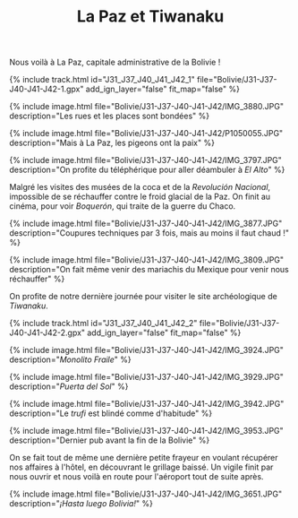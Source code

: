﻿---
title: "La Paz et Tiwanaku"
permalink: /Bolivie/J31-J37-J40-J41-J42/
sidebar:
  nav: "bolivie"
enable_tracks: true
---

Nous voilà à La Paz, capitale administrative de la Bolivie !

{% include track.html id="J31_J37_J40_J41_J42_1" file="Bolivie/J31-J37-J40-J41-J42-1.gpx" add_ign_layer="false" fit_map="false" %}

{% include image.html file="Bolivie/J31-J37-J40-J41-J42/IMG_3880.JPG" description="Les rues et les places sont bondées" %}

{% include image.html file="Bolivie/J31-J37-J40-J41-J42/P1050055.JPG" description="Mais à La Paz, les pigeons ont la paix" %}

{% include image.html file="Bolivie/J31-J37-J40-J41-J42/IMG_3797.JPG" description="On profite du téléphérique pour aller déambuler à *El Alto*" %}

Malgré les visites des musées de la coca et de la *Revolución Nacional*, impossible de se réchauffer contre le froid glacial de la Paz. On finit au cinéma, pour voir *Boquerón*, qui traite de la guerre du Chaco.

{% include image.html file="Bolivie/J31-J37-J40-J41-J42/IMG_3877.JPG" description="Coupures techniques par 3 fois, mais au moins il faut chaud !" %}

{% include image.html file="Bolivie/J31-J37-J40-J41-J42/IMG_3809.JPG" description="On fait même venir des mariachis du Mexique pour venir nous réchauffer" %}

On profite de notre dernière journée pour visiter le site archéologique de *Tiwanaku*.

{% include track.html id="J31_J37_J40_J41_J42_2" file="Bolivie/J31-J37-J40-J41-J42-2.gpx" add_ign_layer="false" fit_map="false" %}

{% include image.html file="Bolivie/J31-J37-J40-J41-J42/IMG_3924.JPG" description="*Monolito Fraile*" %}

{% include image.html file="Bolivie/J31-J37-J40-J41-J42/IMG_3929.JPG" description="*Puerta del Sol*" %}

{% include image.html file="Bolivie/J31-J37-J40-J41-J42/IMG_3942.JPG" description="Le *trufi* est blindé comme d'habitude" %}

{% include image.html file="Bolivie/J31-J37-J40-J41-J42/IMG_3953.JPG" description="Dernier pub avant la fin de la Bolivie" %}

On se fait tout de même une dernière petite frayeur en voulant récupérer nos affaires à l'hôtel, en découvrant le grillage baissé. Un vigile finit par nous ouvrir et nous voilà en route pour l'aéroport tout de suite après.

{% include image.html file="Bolivie/J31-J37-J40-J41-J42/IMG_3651.JPG" description="*¡Hasta luego Bolivia!*" %}
